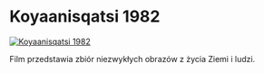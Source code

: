 Koyaanisqatsi 1982 
=============
[![Koyaanisqatsi 1982 ](http://vidos.pl/images/player.gif)](http://vidos.pl/koyaanisqatsi-1982)

 Film przedstawia zbiór niezwykłych obrazów z życia Ziemi i ludzi.
